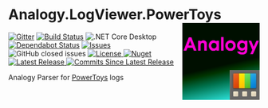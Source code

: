 # Analogy.LogViewer.PowerToys  <img src="./Assets/AnalogyPowerToys.png" align="right" width="155px" height="155px">

[![Gitter](https://badges.gitter.im/Analogy-LogViewer/community.svg)](https://gitter.im/Analogy-LogViewer/community?utm_source=badge&utm_medium=badge&utm_campaign=pr-badge)
[![Build Status](https://dev.azure.com/Analogy-LogViewer/Analogy%20Log%20Viewer/_apis/build/status/Analogy-LogViewer.Analogy.LogViewer.Affirmations?branchName=main)](https://dev.azure.com/Analogy-LogViewer/Analogy%20Log%20Viewer/_build/latest?definitionId=39&branchName=main) ![.NET Core Desktop](https://github.com/Analogy-LogViewer/Analogy.LogViewer.Affirmations/workflows/.NET%20Core%20Desktop/badge.svg)
[![Dependabot Status](https://api.dependabot.com/badges/status?host=github&repo=Analogy-LogViewer/Analogy.LogViewer.PowerToys)](https://dependabot.com)
<a href="https://github.com/Analogy-LogViewer/Analogy.LogViewer.PowerToys/issues">
    <img src="https://img.shields.io/github/issues/Analogy-LogViewer/Analogy.LogViewer.PowerToys" alt="Issues" />
</a>
![GitHub closed issues](https://img.shields.io/github/issues-closed-raw/Analogy-LogViewer/Analogy.LogViewer.PowerToys)
<a href="https://github.com/Analogy-LogViewer/Analogy.LogViewer.PowerToys/blob/master/LICENSE">
    <img src="https://img.shields.io/github/license/Analogy-LogViewer/Analogy.LogViewer.PowerToys" alt="License" />
</a>
[![Nuget](https://img.shields.io/nuget/v/Analogy.LogViewer.PowerToys)](https://www.nuget.org/packages/Analogy.LogViewer.PowerToys/) 
<a href="https://github.com/Analogy-LogViewer/Analogy.LogViewer.PowerToys/releases">
    <img src="https://img.shields.io/github/v/release/Analogy-LogViewer/Analogy.LogViewer.PowerToys" alt="Latest Release" />
</a>
<a href="https://github.com/Analogy-LogViewer/Analogy.LogViewer.PowerToys/compare/V1.0.0...master"> 
  <img src="https://img.shields.io/github/commits-since/Analogy-LogViewer/Analogy.LogViewer.PowerToys/latest" alt="Commits Since Latest Release"  />
</a>



Analogy Parser for [PowerToys](https://github.com/microsoft/PowerToys) logs

